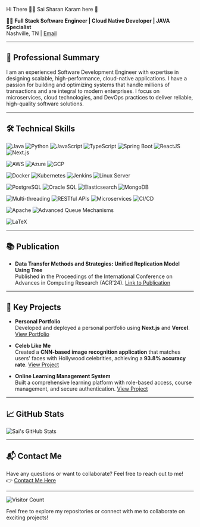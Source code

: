 Hi There ✌🏻  Sai Sharan Karam here 🌟

👨‍💻 **Full Stack Software Engineer | Cloud Native Developer | JAVA Specialist**  
Nashville, TN | [Email](mailto:saisharank2008@gmail.com) 


---

## 💼 **Professional Summary**

I am an experienced Software Development Engineer with expertise in designing scalable, high-performance, cloud-native applications. I have a passion for building and optimizing systems that handle millions of transactions and are integral to modern enterprises. I focus on microservices, cloud technologies, and DevOps practices to deliver reliable, high-quality software solutions.

---
## 🛠️ **Technical Skills**

![Java](https://img.shields.io/badge/Java-%23ED8B00.svg?style=for-the-badge&logo=java&logoColor=white)
![Python](https://img.shields.io/badge/Python-3670A0?style=for-the-badge&logo=python&logoColor=ffdd54)
![JavaScript](https://img.shields.io/badge/JavaScript-%23F7DF1E.svg?style=for-the-badge&logo=javascript&logoColor=black)
![TypeScript](https://img.shields.io/badge/TypeScript-%23007ACC.svg?style=for-the-badge&logo=typescript&logoColor=white)
![Spring Boot](https://img.shields.io/badge/Spring_Boot-%236DB33F.svg?style=for-the-badge&logo=spring&logoColor=white)
![ReactJS](https://img.shields.io/badge/React-%2320232a.svg?style=for-the-badge&logo=react&logoColor=%2361DAFB)
![Next.js](https://img.shields.io/badge/Next.js-%23000000.svg?style=for-the-badge&logo=next.js&logoColor=white)

![AWS](https://img.shields.io/badge/Amazon_AWS-%23232F3E.svg?style=for-the-badge&logo=amazonaws&logoColor=white)
![Azure](https://img.shields.io/badge/Microsoft_Azure-%230072C6.svg?style=for-the-badge&logo=microsoftazure&logoColor=white)
![GCP](https://img.shields.io/badge/Google_Cloud-%234285F4.svg?style=for-the-badge&logo=google-cloud&logoColor=white)

![Docker](https://img.shields.io/badge/Docker-%230db7ed.svg?style=for-the-badge&logo=docker&logoColor=white)
![Kubernetes](https://img.shields.io/badge/Kubernetes-%23326CE5.svg?style=for-the-badge&logo=kubernetes&logoColor=white)
![Jenkins](https://img.shields.io/badge/Jenkins-%232C5263.svg?style=for-the-badge&logo=jenkins&logoColor=white)
![Linux Server](https://img.shields.io/badge/Linux_Server-%23FCC624.svg?style=for-the-badge&logo=linux&logoColor=black)

![PostgreSQL](https://img.shields.io/badge/PostgreSQL-%23316192.svg?style=for-the-badge&logo=postgresql&logoColor=white)
![Oracle SQL](https://img.shields.io/badge/Oracle_SQL-%23F80000.svg?style=for-the-badge&logo=oracle&logoColor=white)
![Elasticsearch](https://img.shields.io/badge/Elasticsearch-005571?style=for-the-badge&logo=elasticsearch&logoColor=white)
![MongoDB](https://img.shields.io/badge/MongoDB-%2347A248.svg?style=for-the-badge&logo=mongodb&logoColor=white)

![Multi-threading](https://img.shields.io/badge/Multi--threading-%230db7ed.svg?style=for-the-badge&logo=java&logoColor=white)
![RESTful APIs](https://img.shields.io/badge/RESTful_APIs-%23007396.svg?style=for-the-badge&logo=rest&logoColor=white)
![Microservices](https://img.shields.io/badge/Microservices-%2320232a.svg?style=for-the-badge&logo=microservices&logoColor=%2361DAFB)
![CI/CD](https://img.shields.io/badge/CI%2FCD-Jenkins%2C%20Git%2C%20Docker-%23232F3E.svg?style=for-the-badge&logo=ci-cd&logoColor=white)

![Apache](https://img.shields.io/badge/Apache-%23D22128.svg?style=for-the-badge&logo=apache&logoColor=white)
![Advanced Queue Mechanisms](https://img.shields.io/badge/Advanced_Queue_Mechanisms-%23316c9c.svg?style=for-the-badge&logo=queue&logoColor=white)

![LaTeX](https://img.shields.io/badge/LaTeX-%23008080.svg?style=for-the-badge&logo=latex&logoColor=white)



---

## 📚 **Publication**

- **Data Transfer Methods and Strategies: Unified Replication Model Using Tree**  
  Published in the Proceedings of the International Conference on Advances in Computing Research (ACR'24). [Link to Publication](https://link.springer.com/book/10.1007/978-3-031-56950-0)

---

## 🌟 **Key Projects**

- **Personal Portfolio**  
  Developed and deployed a personal portfolio using **Next.js** and **Vercel**. [View Portfolio](https://saisharankaram-github-io.vercel.app)

- **Celeb Like Me**  
  Created a **CNN-based image recognition application** that matches users' faces with Hollywood celebrities, achieving a **93.8% accuracy rate**. [View Project](https://github.com/sharanreddy799/CelebLikeMe)

- **Online Learning Management System**  
  Built a comprehensive learning platform with role-based access, course management, and secure authentication. [View Project](https://github.com/sharanreddy799/Online-Learning-Management)

---

## 📈 **GitHub Stats**

![Sai's GitHub Stats](https://github-readme-stats.vercel.app/api?username=sharanreddy799&show_icons=true&theme=dark)

---

## 📬 **Contact Me**

Have any questions or want to collaborate? Feel free to reach out to me!  
👉 [Contact Me Here](https://saisharankaram-github-io.vercel.app/contact)

---
![Visitor Count](https://profile-counter.glitch.me/sharanreddy799/count.svg)

Feel free to explore my repositories or connect with me to collaborate on exciting projects!

